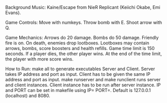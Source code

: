 Background Music: Kaine/Escape from NieR Replicant (Keiichi Okabe, Emi Evans).

Game Controls:
Move with numkeys.
Throw bomb with E.
Shoot arrow with Q.

Game Mechanics:
Arrows do 20 damage.
Bombs do 50 damage. Friendly fire is on.
On death, enemies drop lootboxes. Lootboxes may contain arrows, bombs, score boosters and health refills. 
Game time limit is 150 seconds. 
If a player dies, the other player wins. 
At the end of the time limit, the player with more score wins. 

How to Run:
make all to generate executables Server and Client. Server takes IP address and port as input. Client has to be given the same IP address and port as input.
make runserver and make runclient runs server and client instances. Client instance has to be run after server instance.
IP and PORT can be set in makefile using IP=<IP> PORT=<PORT>.  Default is 127.0.0.1 (localhost) and 8080.
